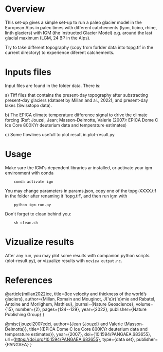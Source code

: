 
# Overview

This set-up gives a simple set-up to run a paleo glacier model in the European Alps in paleo times with different catchements (lyon, ticino, rhine, linth glaciers) with IGM (the Instructed Glacier Model) e.g. around the last glacial maximum (LGM, 24 BP in the Alps).

Try to take different topography (copy from forlder data into topg.tif in the current directory) to experience diferent catchements.

# Inputs files

Input files are found in the folder data. There is:
 
a) Tiff files that contains the present-day topography after substracting present-day glaciers (dataset by Millan and al., 2022), and present-day lakes (Swisstopo data).

b) The EPICA climate temperature difference signal to drive the climate forcing (Ref: Jouzel, Jean; Masson-Delmotte, Valerie (2007): EPICA Dome C Ice Core 800KYr deuterium data and temperature estimates)

c) Some flowlines usefull to plot result in plot-result.py

# Usage
	
Make sure the IGM's dependent libraries ar installed, or activate your igm environment with conda

		conda activate igm
	 
You may change parameters in params.json, copy one of the topg-XXXX.tif in the folder after renaming it 'topg.tif', and then run igm with 

		python igm-run.py
		
Don't forget to clean behind you:

		sh clean.sh

# Vizualize results

After any run, you may plot some results with companion python scripts (plot-result.py), or vizualize results with `ncview output.nc`.

# References

@article{millan2022ice,
  title={Ice velocity and thickness of the world’s glaciers},
  author={Millan, Romain and Mouginot, J{\'e}r{\'e}mie and Rabatel, Antoine and Morlighem, Mathieu},
  journal={Nature Geoscience},
  volume={15},
  number={2},
  pages={124--129},
  year={2022},
  publisher={Nature Publishing Group}
}

@misc{jouzel2007edci,
 author={Jean {Jouzel} and Valerie {Masson-Delmotte}},
 title={{EPICA Dome C Ice Core 800KYr deuterium data and temperature estimates}},
 year={2007},
 doi={10.1594/PANGAEA.683655},
 url={https://doi.org/10.1594/PANGAEA.683655},
 type={data set},
 publisher={PANGAEA}
}
